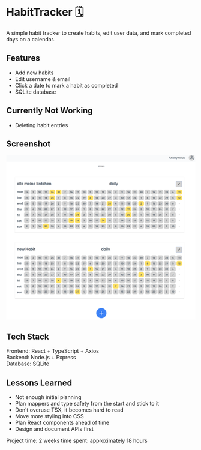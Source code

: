 # HabitTracker 🗓️

A simple habit tracker to create habits, edit user data, and mark completed days on a calendar.

## Features
- Add new habits
- Edit username & email
- Click a date to mark a habit as completed
- SQLite database

## Currently Not Working
- Deleting habit entries

## Screenshot
![alt text](image.png)

## Tech Stack
Frontend: React + TypeScript + Axios  
Backend: Node.js + Express  
Database: SQLite

## Lessons Learned
- Not enough initial planning
- Plan mappers and type safety from the start and stick to it
- Don’t overuse TSX, it becomes hard to read
- Move more styling into CSS
- Plan React components ahead of time
- Design and document APIs first


Project time: 2 weeks
time spent: approximately 18 hours